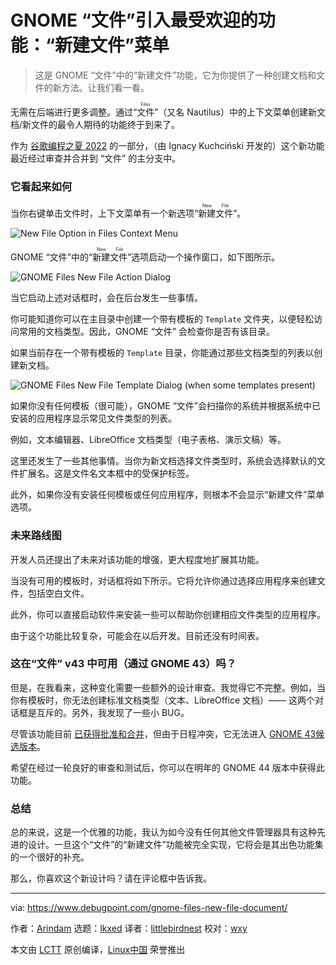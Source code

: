 [#]: subject: "GNOME Files Introduces Most-Requested Feature: New File Menu"
[#]: via: "https://www.debugpoint.com/gnome-files-new-file-document/"
[#]: author: "Arindam https://www.debugpoint.com/author/admin1/"
[#]: collector: "lkxed"
[#]: translator: "littlebirdnest"
[#]: reviewer: "wxy"
[#]: publisher: "wxy"
[#]: url: "https://linux.cn/article-15057-1.html"

GNOME “文件”引入最受欢迎的功能：“新建文件”菜单
======

> 这是 GNOME “文件”中的“新建文件”功能，它为你提供了一种创建文档和文件的新方法。让我们看一看。

无需在后端进行更多调整。通过“<ruby>文件<rt>Files</rt></ruby>”（又名 Nautilus）中的上下文菜单创建新文档/新文件的最令人期待的功能终于到来了。

作为 [谷歌编程之夏 2022](https://debugpointnews.com/gsoc-2022/) 的一部分，（由 Ignacy Kuchciński 开发的）这个新功能最近经过审查并合并到 “文件” 的主分支中。

### 它看起来如何

当你右键单击文件时，上下文菜单有一个新选项“<ruby>新建文件<rt>New File</rt></ruby>”。

![New File Option in Files Context Menu][2]

GNOME “文件”中的“<ruby>新建文件<rt>New File</rt></ruby>”选项启动一个操作窗口，如下图所示。

![GNOME Files New File Action Dialog][3]

当它启动上述对话框时，会在后台发生一些事情。

你可能知道你可以在主目录中创建一个带有模板的 `Template` 文件夹，以便轻松访问常用的文档类型。因此，GNOME “文件” 会检查你是否有该目录。

如果当前存在一个带有模板的 `Template` 目录，你能通过那些文档类型的列表以创建新文档。

![GNOME Files New File Template Dialog (when some templates present)][4]

如果你没有任何模板（很可能），GNOME “文件”会扫描你的系统并根据系统中已安装的应用程序显示常见文件类型的列表。

例如，文本编辑器、LibreOffice 文档类型（电子表格、演示文稿）等。

这里还发生了一些其他事情。当你为新文档选择文件类型时，系统会选择默认的文件扩展名。这是文件名文本框中的受保护标签。

此外，如果你没有安装任何模板或任何应用程序，则根本不会显示“新建文件”菜单选项。

### 未来路线图

开发人员还提出了未来对该功能的增强，更大程度地扩展其功能。

当没有可用的模板时，对话框将如下所示。它将允许你通过选择应用程序来创建文件，包括空白文件。

此外，你可以直接启动软件来安装一些可以帮助你创建相应文件类型的应用程序。

由于这个功能比较复杂，可能会在以后开发。目前还没有时间表。

### 这在“文件” v43 中可用（通过 GNOME 43）吗？

但是，在我看来，这种变化需要一些额外的设计审查。我觉得它不完整。例如，当你有模板时，你无法创建标准文档类型（文本、LibreOffice 文档）—— 这两个对话框是互斥的。另外，我发现了一些小 BUG。

尽管该功能目前 [已获得批准和合并](https://gitlab.gnome.org/GNOME/nautilus/-/merge_requests/914)，但由于日程冲突，它无法进入 [GNOME 43候选版本](https://www.debugpoint.com/gnome-43/)。

希望在经过一轮良好的审查和测试后，你可以在明年的 GNOME 44 版本中获得此功能。

### 总结

总的来说，这是一个优雅的功能，我认为如今没有任何其他文件管理器具有这种先进的设计。一旦这个“文件”的“新建文件”功能被完全实现，它将会是其出色功能集的一个很好的补充。

那么，你喜欢这个新设计吗？请在评论框中告诉我。

--------------------------------------------------------------------------------

via: https://www.debugpoint.com/gnome-files-new-file-document/

作者：[Arindam][a]
选题：[lkxed][b]
译者：[littlebirdnest](https://github.com/littlebirdnest)
校对：[wxy](https://github.com/wxy)

本文由 [LCTT](https://github.com/LCTT/TranslateProject) 原创编译，[Linux中国](https://linux.cn/) 荣誉推出

[a]: https://www.debugpoint.com/author/admin1/
[b]: https://github.com/lkxed
[1]: https://debugpointnews.com/gsoc-2022/
[2]: https://www.debugpoint.com/wp-content/uploads/2022/09/New-File-Option-in-Files-Context-Menu.jpg
[3]: https://www.debugpoint.com/wp-content/uploads/2022/09/GNOME-Files-New-Document-Action-Dialog.jpg
[4]: https://www.debugpoint.com/wp-content/uploads/2022/09/GNOME-Files-New-Document-Template-Dialog.jpg
[5]: https://www.debugpoint.com/wp-content/uploads/2022/09/Long-term-vision-with-additional-features.jpg
[6]: https://gitlab.gnome.org/GNOME/nautilus/-/merge_requests/914
[7]: https://www.debugpoint.com/gnome-43/
